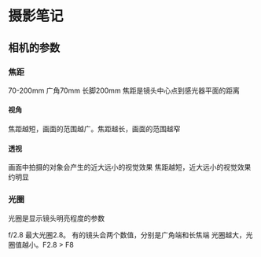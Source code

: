 # 摄影笔记

## 相机的参数

### 焦距

70-200mm 广角70mm 长脚200mm
焦距是镜头中心点到感光器平面的距离

#### 视角

焦距越短，画面的范围越广。焦距越长，画面的范围越窄

#### 透视

画面中拍摄的对象会产生的近大远小的视觉效果
焦距越短，近大远小的视觉效果约明显

### 光圈

光圈是显示镜头明亮程度的参数

f/2.8 最大光圈2.8。 有的镜头会两个数值，分别是广角端和长焦端
光圈越大，光圈值越小。F2.8 > F8
